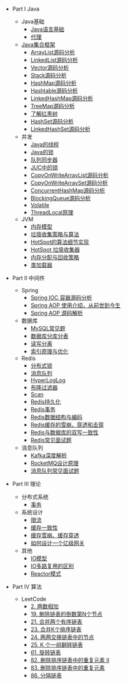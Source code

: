 * Part I Java
  * Java基础
    * [Java语言基础](chapter_basic/01_Java_Fundament.md)
    * [代理](chapter_basic/02_Java_Proxy.md)
  * [Java集合框架](chapter_collection/README.md)
    * [ArrayList源码分析](chapter_collection/01_ArrayList.md)
    * [LinkedList源码分析](chapter_collection/02_LinkedList.md)
    * [Vector源码分析](chapter_collection/03_Vector.md)
    * [Stack源码分析](chapter_collection/04_Stack.md)
    * [HashMap源码分析](chapter_collection/05_HashMap.md)
    * [Hashtable源码分析](chapter_collection/06_Hashtable.md)
    * [LinkedHashMap源码分析](chapter_collection/07_LinkedHashMap.md)
    * [TreeMap源码分析](chapter_collection/08_TreeMap.md)
    * [了解红黑树](chapter_collection/09_Red_Black_Tree.md)
    * [HashSet源码分析](chapter_collection/10_HashSet.md)
    * [LinkedHashSet源码分析](chapter_collection/11_LinkedHashSet.md)
  * 并发
    * [Java的线程](chapter_concurrent/01_Thread.md)
    * [Java的锁](chapter_concurrent/02_Lock.md)
    * [队列同步器](chapter_concurrent/03_AQS.md)
    * [JUC中的锁](chapter_concurrent/04_JUC_Lock.md)
    * [CopyOnWriteArrayList源码分析](chapter_concurrent/05_CopyOnWriteArrayList.md)
    * [CopyOnWriteArraySet源码分析](chapter_concurrent/06_CopyOnWriteArraySet.md)
    * [ConcurrentHashMap源码分析](chapter_concurrent/07_ConcurrentHashMap.md)
    * [BlockingQueue源码分析](chapter_concurrent/08_BlockingQueue.md)
    * [Volatile](chapter_concurrent/09_Volatile.md)
    * [ThreadLocal原理](chapter_concurrent/10_ThreadLocal.md)
  * JVM
    * [内存模型](chapter_jvm/01_Memory.md)
    * [垃圾收集策略与算法](chapter_jvm/02_GC.md)
    * [HotSpot的算法细节实现](chapter_jvm/03_HotSpot_Algo.md)
    * [HotSpot 垃圾收集器](chapter_jvm/04_HotSpot_GC.md)
    * [内存分配与回收策略](chapter_jvm/05_Memory_Allocation.md)
    * [类加载器](chapter_jvm/06_Class_Loader.md)

* Part II 中间件
  * Spring
    * [Spring IOC 容器源码分析](chapter_spring/02_Spring_IoC.md)
    * [Spring AOP 使用介绍，从前世到今生](chapter_spring/03_Spring_AOP_Intro.md)
    * [Spring AOP 源码解析](chapter_spring/04_Spring_AOP_Source.md)
  * 数据库
    * [MySQL常见题](chapter_db/01.md)
    * [数据库分库分表](chapter_db/02_Shard.md)
    * [读写分离](chapter_db/03_Read_Write_Separation.md)
    * [索引原理与优化](chapter_db/04_Index.md)
  * Redis
    * [分布式锁](chapter_redis/01_Redis_Lock.md)
    * [消息队列](chapter_redis/02_Redis_MQ.md)
    * [HyperLogLog](chapter_redis/03_Redis_HyperLogLog.md)
    * [布隆过滤器](chapter_redis/04_Redis_BloomFilter.md)
    * [Scan](chapter_redis/05_Redis_Scan.md)
    * [Redis持久化](chapter_redis/06_Redis_Persistence.md)
    * [Redis事务](chapter_redis/07_Redis_Tx.md)
    * [Redis数据结构与编码](chapter_redis/08_Redis_DataStructure.md)
    * [Redis缓存的雪崩、穿透和击穿](chapter_redis/09_Redis_Cache_Invalid.md)
    * [Redis与数据库的双写一致性](chapter_redis/10_Redis_DB_Consistency.md)
    * [Redis常见面试题](chapter_redis/11_Redis_Question.md)
  * 消息队列
    * [Kafka深度解析](chapter_mq/01_Kafka.md)
    * [RocketMQ设计原理](chapter_mq/02_RocketMQ.md)
    * [消息队列常见面试题](chapter_mq/03_MQ_Question.md)

* Part III 理论
  * 分布式系统
    * [事务](chapter_distributed_system/01_Transaction.md)
  * 系统设计
    * [限流](chapter_system_design/01_Rate_Limiter.md)
    * [缓存一致性](chapter_system_design/02_Cache_Consistency.md)
    * [缓存雪崩、缓存穿透](chapter_system_design/02_Cache_Consistency.md)
    * [如何设计一个亿级网关](chapter_system_design/04_Gateway.md)
  * 其他
    * [IO模型](chapter_xx/IO.md)
    * [IO多路复用的区别](chapter_xx/IO_Multiplex.md)
    * [Reactor模式](chapter_xx/Reactor.md)

* Part IV 算法
  * LeetCode
    * [2. 两数相加](chapter_leetcode/Q2_Add_Two_Numbers.md)
    * [19. 删除链表的倒数第N个节点](chapter_leetcode/Q19_Remove_Nth_Node_From_End_of_List.md)
    * [21. 合并两个有序链表](chapter_leetcode/Q21_Merge_Two_Sorted_Lists.md)
    * [23. 合并K个排序链表](chapter_leetcode/Q23_Merge_k_Sorted_Lists.md)
    * [24. 两两交换链表中的节点](chapter_leetcode/Q24_Swap_Nodes_in_Pairs.md)
    * [25. K 个一组翻转链表](chapter_leetcode/Q25_Reverse_Nodes_in_k_Group.md)
    * [61. 旋转链表](chapter_leetcode/Q61_Rotate_List.md)
    * [82. 删除排序链表中的重复元素 II](chapter_leetcode/Q82_Remove_Duplicates_From_Sorted_List_II.md)
    * [83. 删除排序链表中的重复元素](chapter_leetcode/Q83_Remove_Duplicates_from_Sorted_List.md)
    * [86. 分隔链表](chapter_leetcode/Q86_Partition_List.md)
